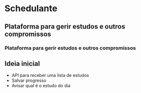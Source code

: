 # Schedulante
## Plataforma para gerir estudos e outros compromissos
### Plataforma para gerir estudos e outros compromissos

## Ideia inicial

* API para receber uma lista de estudos
* Salvar progresso
* Avisar qual é o estudo do dia
